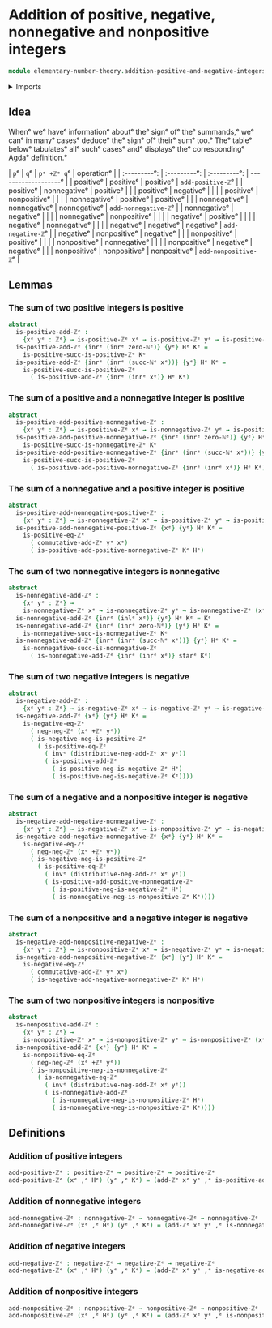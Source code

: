 # Addition of positive, negative, nonnegative and nonpositive integers

```agda
module elementary-number-theory.addition-positive-and-negative-integersᵉ where
```

<details><summary>Imports</summary>

```agda
open import elementary-number-theory.addition-integersᵉ
open import elementary-number-theory.integersᵉ
open import elementary-number-theory.natural-numbersᵉ
open import elementary-number-theory.negative-integersᵉ
open import elementary-number-theory.nonnegative-integersᵉ
open import elementary-number-theory.nonpositive-integersᵉ
open import elementary-number-theory.positive-and-negative-integersᵉ
open import elementary-number-theory.positive-integersᵉ

open import foundation.coproduct-typesᵉ
open import foundation.dependent-pair-typesᵉ
open import foundation.equivalencesᵉ
open import foundation.identity-typesᵉ
open import foundation.injective-mapsᵉ
open import foundation.unit-typeᵉ
```

</details>

## Idea

Whenᵉ weᵉ haveᵉ informationᵉ aboutᵉ theᵉ signᵉ ofᵉ theᵉ summands,ᵉ weᵉ canᵉ in manyᵉ casesᵉ
deduceᵉ theᵉ signᵉ ofᵉ theirᵉ sumᵉ too.ᵉ Theᵉ tableᵉ belowᵉ tabulatesᵉ allᵉ suchᵉ casesᵉ andᵉ
displaysᵉ theᵉ correspondingᵉ Agdaᵉ definition.ᵉ

|     `p`ᵉ     |     `q`ᵉ     |  `pᵉ +ℤᵉ q`ᵉ   | operationᵉ           |
| :---------ᵉ: | :---------ᵉ: | :---------ᵉ: | -------------------ᵉ |
|  positiveᵉ   |  positiveᵉ   |  positiveᵉ   | `add-positive-ℤ`ᵉ    |
|  positiveᵉ   | nonnegativeᵉ |  positiveᵉ   |                     |
|  positiveᵉ   |  negativeᵉ   |             |                     |
|  positiveᵉ   | nonpositiveᵉ |             |                     |
| nonnegativeᵉ |  positiveᵉ   |  positiveᵉ   |                     |
| nonnegativeᵉ | nonnegativeᵉ | nonnegativeᵉ | `add-nonnegative-ℤ`ᵉ |
| nonnegativeᵉ |  negativeᵉ   |             |                     |
| nonnegativeᵉ | nonpositiveᵉ |             |                     |
|  negativeᵉ   |  positiveᵉ   |             |                     |
|  negativeᵉ   | nonnegativeᵉ |             |                     |
|  negativeᵉ   |  negativeᵉ   |  negativeᵉ   | `add-negative-ℤ`ᵉ    |
|  negativeᵉ   | nonpositiveᵉ |  negativeᵉ   |                     |
| nonpositiveᵉ |  positiveᵉ   |             |                     |
| nonpositiveᵉ | nonnegativeᵉ |             |                     |
| nonpositiveᵉ |  negativeᵉ   |  negativeᵉ   |                     |
| nonpositiveᵉ | nonpositiveᵉ | nonpositiveᵉ | `add-nonpositive-ℤ`ᵉ |

## Lemmas

### The sum of two positive integers is positive

```agda
abstract
  is-positive-add-ℤᵉ :
    {xᵉ yᵉ : ℤᵉ} → is-positive-ℤᵉ xᵉ → is-positive-ℤᵉ yᵉ → is-positive-ℤᵉ (xᵉ +ℤᵉ yᵉ)
  is-positive-add-ℤᵉ {inrᵉ (inrᵉ zero-ℕᵉ)} {yᵉ} Hᵉ Kᵉ =
    is-positive-succ-is-positive-ℤᵉ Kᵉ
  is-positive-add-ℤᵉ {inrᵉ (inrᵉ (succ-ℕᵉ xᵉ))} {yᵉ} Hᵉ Kᵉ =
    is-positive-succ-is-positive-ℤᵉ
      ( is-positive-add-ℤᵉ {inrᵉ (inrᵉ xᵉ)} Hᵉ Kᵉ)
```

### The sum of a positive and a nonnegative integer is positive

```agda
abstract
  is-positive-add-positive-nonnegative-ℤᵉ :
    {xᵉ yᵉ : ℤᵉ} → is-positive-ℤᵉ xᵉ → is-nonnegative-ℤᵉ yᵉ → is-positive-ℤᵉ (xᵉ +ℤᵉ yᵉ)
  is-positive-add-positive-nonnegative-ℤᵉ {inrᵉ (inrᵉ zero-ℕᵉ)} {yᵉ} Hᵉ Kᵉ =
    is-positive-succ-is-nonnegative-ℤᵉ Kᵉ
  is-positive-add-positive-nonnegative-ℤᵉ {inrᵉ (inrᵉ (succ-ℕᵉ xᵉ))} {yᵉ} Hᵉ Kᵉ =
    is-positive-succ-is-positive-ℤᵉ
      ( is-positive-add-positive-nonnegative-ℤᵉ {inrᵉ (inrᵉ xᵉ)} Hᵉ Kᵉ)
```

### The sum of a nonnegative and a positive integer is positive

```agda
abstract
  is-positive-add-nonnegative-positive-ℤᵉ :
    {xᵉ yᵉ : ℤᵉ} → is-nonnegative-ℤᵉ xᵉ → is-positive-ℤᵉ yᵉ → is-positive-ℤᵉ (xᵉ +ℤᵉ yᵉ)
  is-positive-add-nonnegative-positive-ℤᵉ {xᵉ} {yᵉ} Hᵉ Kᵉ =
    is-positive-eq-ℤᵉ
      ( commutative-add-ℤᵉ yᵉ xᵉ)
      ( is-positive-add-positive-nonnegative-ℤᵉ Kᵉ Hᵉ)
```

### The sum of two nonnegative integers is nonnegative

```agda
abstract
  is-nonnegative-add-ℤᵉ :
    {xᵉ yᵉ : ℤᵉ} →
    is-nonnegative-ℤᵉ xᵉ → is-nonnegative-ℤᵉ yᵉ → is-nonnegative-ℤᵉ (xᵉ +ℤᵉ yᵉ)
  is-nonnegative-add-ℤᵉ {inrᵉ (inlᵉ xᵉ)} {yᵉ} Hᵉ Kᵉ = Kᵉ
  is-nonnegative-add-ℤᵉ {inrᵉ (inrᵉ zero-ℕᵉ)} {yᵉ} Hᵉ Kᵉ =
    is-nonnegative-succ-is-nonnegative-ℤᵉ Kᵉ
  is-nonnegative-add-ℤᵉ {inrᵉ (inrᵉ (succ-ℕᵉ xᵉ))} {yᵉ} Hᵉ Kᵉ =
    is-nonnegative-succ-is-nonnegative-ℤᵉ
      ( is-nonnegative-add-ℤᵉ {inrᵉ (inrᵉ xᵉ)} starᵉ Kᵉ)
```

### The sum of two negative integers is negative

```agda
abstract
  is-negative-add-ℤᵉ :
    {xᵉ yᵉ : ℤᵉ} → is-negative-ℤᵉ xᵉ → is-negative-ℤᵉ yᵉ → is-negative-ℤᵉ (xᵉ +ℤᵉ yᵉ)
  is-negative-add-ℤᵉ {xᵉ} {yᵉ} Hᵉ Kᵉ =
    is-negative-eq-ℤᵉ
      ( neg-neg-ℤᵉ (xᵉ +ℤᵉ yᵉ))
      ( is-negative-neg-is-positive-ℤᵉ
        ( is-positive-eq-ℤᵉ
          ( invᵉ (distributive-neg-add-ℤᵉ xᵉ yᵉ))
          ( is-positive-add-ℤᵉ
            ( is-positive-neg-is-negative-ℤᵉ Hᵉ)
            ( is-positive-neg-is-negative-ℤᵉ Kᵉ))))
```

### The sum of a negative and a nonpositive integer is negative

```agda
abstract
  is-negative-add-negative-nonnegative-ℤᵉ :
    {xᵉ yᵉ : ℤᵉ} → is-negative-ℤᵉ xᵉ → is-nonpositive-ℤᵉ yᵉ → is-negative-ℤᵉ (xᵉ +ℤᵉ yᵉ)
  is-negative-add-negative-nonnegative-ℤᵉ {xᵉ} {yᵉ} Hᵉ Kᵉ =
    is-negative-eq-ℤᵉ
      ( neg-neg-ℤᵉ (xᵉ +ℤᵉ yᵉ))
      ( is-negative-neg-is-positive-ℤᵉ
        ( is-positive-eq-ℤᵉ
          ( invᵉ (distributive-neg-add-ℤᵉ xᵉ yᵉ))
          ( is-positive-add-positive-nonnegative-ℤᵉ
            ( is-positive-neg-is-negative-ℤᵉ Hᵉ)
            ( is-nonnegative-neg-is-nonpositive-ℤᵉ Kᵉ))))
```

### The sum of a nonpositive and a negative integer is negative

```agda
abstract
  is-negative-add-nonpositive-negative-ℤᵉ :
    {xᵉ yᵉ : ℤᵉ} → is-nonpositive-ℤᵉ xᵉ → is-negative-ℤᵉ yᵉ → is-negative-ℤᵉ (xᵉ +ℤᵉ yᵉ)
  is-negative-add-nonpositive-negative-ℤᵉ {xᵉ} {yᵉ} Hᵉ Kᵉ =
    is-negative-eq-ℤᵉ
      ( commutative-add-ℤᵉ yᵉ xᵉ)
      ( is-negative-add-negative-nonnegative-ℤᵉ Kᵉ Hᵉ)
```

### The sum of two nonpositive integers is nonpositive

```agda
abstract
  is-nonpositive-add-ℤᵉ :
    {xᵉ yᵉ : ℤᵉ} →
    is-nonpositive-ℤᵉ xᵉ → is-nonpositive-ℤᵉ yᵉ → is-nonpositive-ℤᵉ (xᵉ +ℤᵉ yᵉ)
  is-nonpositive-add-ℤᵉ {xᵉ} {yᵉ} Hᵉ Kᵉ =
    is-nonpositive-eq-ℤᵉ
      ( neg-neg-ℤᵉ (xᵉ +ℤᵉ yᵉ))
      ( is-nonpositive-neg-is-nonnegative-ℤᵉ
        ( is-nonnegative-eq-ℤᵉ
          ( invᵉ (distributive-neg-add-ℤᵉ xᵉ yᵉ))
          ( is-nonnegative-add-ℤᵉ
            ( is-nonnegative-neg-is-nonpositive-ℤᵉ Hᵉ)
            ( is-nonnegative-neg-is-nonpositive-ℤᵉ Kᵉ))))
```

## Definitions

### Addition of positive integers

```agda
add-positive-ℤᵉ : positive-ℤᵉ → positive-ℤᵉ → positive-ℤᵉ
add-positive-ℤᵉ (xᵉ ,ᵉ Hᵉ) (yᵉ ,ᵉ Kᵉ) = (add-ℤᵉ xᵉ yᵉ ,ᵉ is-positive-add-ℤᵉ Hᵉ Kᵉ)
```

### Addition of nonnegative integers

```agda
add-nonnegative-ℤᵉ : nonnegative-ℤᵉ → nonnegative-ℤᵉ → nonnegative-ℤᵉ
add-nonnegative-ℤᵉ (xᵉ ,ᵉ Hᵉ) (yᵉ ,ᵉ Kᵉ) = (add-ℤᵉ xᵉ yᵉ ,ᵉ is-nonnegative-add-ℤᵉ Hᵉ Kᵉ)
```

### Addition of negative integers

```agda
add-negative-ℤᵉ : negative-ℤᵉ → negative-ℤᵉ → negative-ℤᵉ
add-negative-ℤᵉ (xᵉ ,ᵉ Hᵉ) (yᵉ ,ᵉ Kᵉ) = (add-ℤᵉ xᵉ yᵉ ,ᵉ is-negative-add-ℤᵉ Hᵉ Kᵉ)
```

### Addition of nonpositive integers

```agda
add-nonpositive-ℤᵉ : nonpositive-ℤᵉ → nonpositive-ℤᵉ → nonpositive-ℤᵉ
add-nonpositive-ℤᵉ (xᵉ ,ᵉ Hᵉ) (yᵉ ,ᵉ Kᵉ) = (add-ℤᵉ xᵉ yᵉ ,ᵉ is-nonpositive-add-ℤᵉ Hᵉ Kᵉ)
```